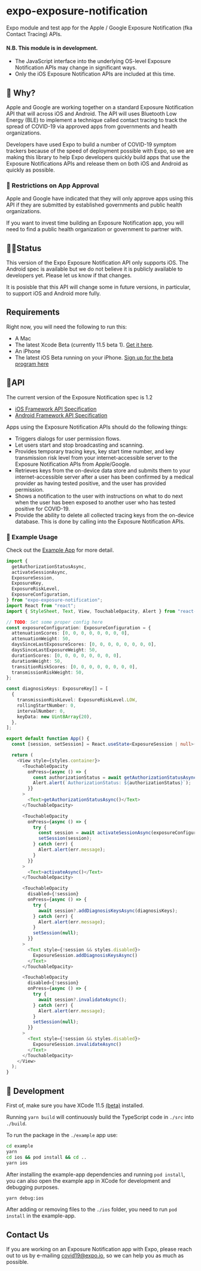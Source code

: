 # expo-exposure-notification

Expo module and test app for the Apple / Google Exposure Notification (fka Contact Tracing) APIs.

#### N.B. This module is in development.
- The JavaScript interface into the underlying OS-level Exposure Notification APIs may change in significant ways. 
- Only the iOS Exposure Notification APIs are included at this time.

## 🤔 Why?

Apple and Google are working together on a standard Exposure Notification API that will across iOS and Android. The API will uses Bluetooth Low Energy (BLE) to implement a technique called contact tracing to track the spread of COVID-19 via approved apps from governments and health organizations.

Developers have used Expo to build a number of COVID-19 symptom trackers because of the speed of deployment possible with Expo, so we are making this library to help Expo developers quickly build apps that use the Exposure Notifications APIs and release them on both iOS and Android as quickly as possible.

### 🚫 Restrictions on App Approval

Apple and Google have indicated that they will only approve apps using this API if they are submitted by established governments and public health organizations.

If you want to invest time building an Exposure Notification app, you will need to find a public health organization or government to partner with.

## 👷‍♀️Status

This version of the Expo Exposure Notification API only supports iOS. The Android spec is available but we do not believe it is publicly available to developers yet. Please let us know if that changes.

It is posisble that this API will change some in future versions, in particular, to support iOS and Android more fully.

## Requirements

Right now, you will need the following to run this:

- A Mac
- The latest Xcode Beta (currently 11.5 beta 1). [Get it here](https://xcodereleases.com/).
- An iPhone
- The latest iOS Beta running on your iPhone. [Sign up for the beta program here](https://beta.apple.com/sp/betaprogram/)

## 📱API

The current version of the Exposure Notification spec is 1.2

- [iOS Framework API Specification](https://covid19-static.cdn-apple.com/applications/covid19/current/static/contact-tracing/pdf/ExposureNotification-FrameworkDocumentationv1.2.pdf)
- [Android Framework API Specification](https://www.blog.google/documents/68/Android_Exposure_Notification_API_documentation_v1.2.pdf)

Apps using the Exposure Notification APIs should do the following things:

- Triggers dialogs for user permission flows.
- Let users start and stop broadcasting and scanning.
- Provides temporary tracing keys, key start time number, and key transmission
risk level from your internet-accessible server to the Exposure Notification APIs from Apple/Google.
- Retrieves keys from the on-device data store and submits them to your
internet-accessible server after a user has been confirmed by a medical provider
as having tested positive, and the user has provided permission.
- Shows a notification to the user with instructions on what to do next when the
user has been exposed to another user who has tested positive for COVID-19.
- Provide the ability to delete all collected tracing keys from the on-device
database. This is done by calling into the Exposure Notification APIs.

### 📙 Example Usage

Check out the [Example App](https://github.com/expo/expo-exposure-notification/tree/master/example) for more detail.

```ts
import {
  getAuthorizationStatusAsync,
  activateSessionAsync,
  ExposureSession,
  ExposureKey,
  ExposureRiskLevel,
  ExposureConfiguration,
} from "expo-exposure-notification";
import React from "react";
import { StyleSheet, Text, View, TouchableOpacity, Alert } from "react-native";

// TODO: Set some proper config here
const exposureConfiguration: ExposureConfiguration = {
  attenuationScores: [0, 0, 0, 0, 0, 0, 0, 0],
  attenuationWeight: 50,
  daysSinceLastExposureScores: [0, 0, 0, 0, 0, 0, 0, 0],
  daysSinceLastExposureWeight: 50,
  durationScores: [0, 0, 0, 0, 0, 0, 0, 0],
  durationWeight: 50,
  transitionRiskScores: [0, 0, 0, 0, 0, 0, 0, 0],
  transmissionRiskWeight: 50,
};

const diagnosisKeys: ExposureKey[] = [
  {
    transmissionRiskLevel: ExposureRiskLevel.LOW,
    rollingStartNumber: 0,
    intervalNumber: 0,
    keyData: new Uint8Array(20),
  },
];

export default function App() {
  const [session, setSession] = React.useState<ExposureSession | null>(null);

  return (
    <View style={styles.container}>
      <TouchableOpacity
        onPress={async () => {
          const authorizationStatus = await getAuthorizationStatusAsync();
          Alert.alert(`AuthorizationStatus: ${authorizationStatus}`);
        }}
      >
        <Text>getAuthorizationStatusAsync()</Text>
      </TouchableOpacity>

      <TouchableOpacity
        onPress={async () => {
          try {
            const session = await activateSessionAsync(exposureConfiguration);
            setSession(session);
          } catch (err) {
            Alert.alert(err.message);
          }
        }}
      >
        <Text>activateAsync()</Text>
      </TouchableOpacity>

      <TouchableOpacity
        disabled={!session}
        onPress={async () => {
          try {
            await session?.addDiagnosisKeysAsync(diagnosisKeys);
          } catch (err) {
            Alert.alert(err.message);
          }
          setSession(null);
        }}
      >
        <Text style={!session && styles.disabled}>
          ExposureSession.addDiagnosisKeysAsync()
        </Text>
      </TouchableOpacity>

      <TouchableOpacity
        disabled={!session}
        onPress={async () => {
          try {
            await session?.invalidateAsync();
          } catch (err) {
            Alert.alert(err.message);
          }
          setSession(null);
        }}
      >
        <Text style={!session && styles.disabled}>
          ExposureSession.invalidateAsync()
        </Text>
      </TouchableOpacity>
    </View>
  );
}

```

## 🚀 Development 

First of, make sure you have XCode 11.5 [(beta)](https://developer.apple.com/support/beta-software/) installed. 

Running `yarn build` will continuously build the TypeScript code in `./src` into `./build`.

To run the package in the `./example` app use:

```sh
cd example
yarn
cd ios && pod install && cd ..
yarn ios
```

After installing the example-app dependencies and running `pod install`, you can also open the example
app in XCode for development and debugging purposes.

```sh
yarn debug:ios
```

After adding or removing files to the `./ios` folder, you need to run `pod install` in the example-app.

## Contact Us

If you are working on an Exposure Notification app with Expo, please reach out to us by e-mailing [covid19@expo.io](mailto:covid19@expo.io), so we can help you as much as possible.

